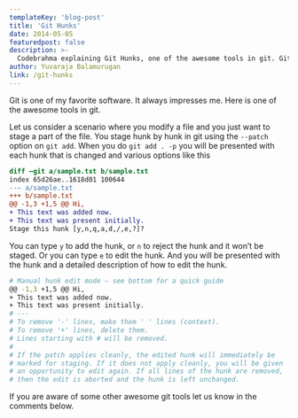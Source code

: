 ```yaml
---
templateKey: 'blog-post'
title: 'Git Hunks'
date: 2014-05-05
featuredpost: false
description: >-
  Codebrahma explaining Git Hunks, one of the awesome tools in git. Git Hunks, git bisect and git cherrypick.
author: Yuvaraja Balamurugan
link: /git-hunks
---
```


Git is one of my favorite software. It always impresses me. Here is one of the awesome tools in git.

Let us consider a scenario where you modify a file and you just want to stage a part of the file. You stage hunk by hunk in git using the `--patch` option on `git add`. When you do `git add . -p` you will be presented with each hunk that is changed and various options like this

```diff
diff –git a/sample.txt b/sample.txt
index 65d26ae..1618d01 100644
--— a/sample.txt
+++ b/sample.txt
@@ -1,3 +1,5 @@ Hi,
+ This text was added now.
+ This text was present initially.
Stage this hunk [y,n,q,a,d,/,e,?]?
```

You can type `y` to add the hunk, or `n` to reject the hunk and it won’t be staged. Or you can type `e` to edit the hunk. And you will be presented with the hunk and a detailed description of how to edit the hunk.

```bash
# Manual hunk edit mode – see bottom for a quick guide
@@ -1,3 +1,5 @@ Hi,
+ This text was added now.
+ This text was present initially.
# ---
# To remove '-' lines, make them ' ' lines (context).
# To remove '+' lines, delete them.
# Lines starting with # will be removed.
#
# If the patch applies cleanly, the edited hunk will immediately be
# marked for staging. If it does not apply cleanly, you will be given
# an opportunity to edit again. If all lines of the hunk are removed,
# then the edit is aborted and the hunk is left unchanged.
```

If you are aware of some other awesome git tools let us know in the comments below.

